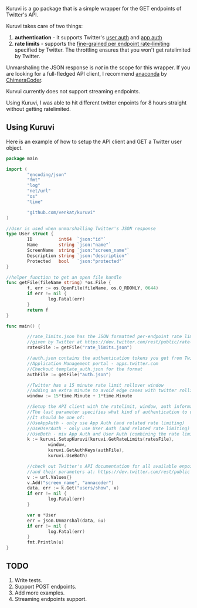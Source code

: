 Kuruvi is a go package that is a simple wrapper for the GET endpoints of Twitter's API.

Kuruvi takes care of two things:

1. **authentication** - it supports Twitter's [user auth](https://dev.twitter.com/oauth) and [app auth](https://dev.twitter.com/oauth/application-only) 
2. **rate limits** - supports the [fine-grained per endpoint rate-limiting](https://dev.twitter.com/rest/public/rate-limits) specified by Twitter. The throttling ensures that you won't get ratelimited by Twitter.

Unmarshaling the JSON response is *not* in the scope for this wrapper. If you are looking for a full-fledged API client, I recommend [anaconda](https://github.com/ChimeraCoder/anaconda) by [ChimeraCoder](https://github.com/ChimeraCoder/).

Kurvui currently does not support streaming endpoints.

Using Kuruvi, I was able to hit different twitter enpoints for 8 hours straight without getting ratelimited.

## Using Kuruvi

Here is an example of how to setup the API client and GET a Twitter user object.

```go
package main

import (
        "encoding/json"
        "fmt"
        "log"
        "net/url"
        "os"
        "time"

        "github.com/venkat/kuruvi"
)

//User is used when unmarshalling Twitter's JSON response
type User struct {
        ID          int64  `json:"id"`
        Name        string `json:"name"`
        ScreenName  string `json:"screen_name"`
        Description string `json:"description"`
        Protected   bool   `json:"protected"`
}

//helper function to get an open file handle
func getFile(fileName string) *os.File {
        f, err := os.OpenFile(fileName, os.O_RDONLY, 0644)
        if err != nil {
                log.Fatal(err)
        }
        return f
}

func main() {

        //rate_limits.json has the JSON formatted per-endpoint rate limit info.
        //given by Twitter at https://dev.twitter.com/rest/public/rate-limits
        ratesFile := getFile("rate_limits.json")

        //auth.json contains the authentication tokens you get from Twitter's
        //Application Management portal - apps.twitter.com
        //Checkout template_auth.json for the format
        authFile := getFile("auth.json")

        //Twitter has a 15 minute rate limit rollover window
        //adding an extra minute to avoid edge cases with twitter rolling over its time window
        window := 15*time.Minute + 1*time.Minute

        //Setup the API client with the ratelimit, window, auth information
        //The last parameter specifies what kind of authentication to use
        //It should be one of:
        //UseAppAuth - only use App Auth (and related rate limiting)
        //UseUserAuth - only use User Auth (and related rate limiting)
        //UseBoth - mix App Auth and User Auth (combining the rate limit quota for App and User auth)
        k := kuruvi.SetupKuruvi(kuruvi.GetRateLimits(ratesFile),
                window,
                kuruvi.GetAuthKeys(authFile),
                kuruvi.UseBoth)

        //check out Twitter's API documentation for all available enpoints
        //and their parameters at: https://dev.twitter.com/rest/public
        v := url.Values{}
        v.Add("screen_name", "annacoder")
        data, err := k.Get("users/show", v)
        if err != nil {
                log.Fatal(err)
        }

        var u *User
        err = json.Unmarshal(data, &u)
        if err != nil {
                log.Fatal(err)
        }
        fmt.Println(u)
}
```

## TODO

1. Write tests.
2. Support POST endpoints.
3. Add more examples.
4. Streaming endpoints support.
